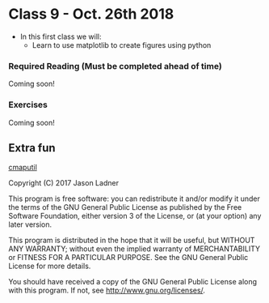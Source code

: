 # Class 9 - Oct. 26th 2018
- In this first class we will:
    - Learn to use matplotlib to create figures using python

### Required Reading (**Must be completed ahead of time**)
Coming soon!


### Exercises

Coming soon!

## Extra fun

[cmaputil](https://github.com/pnnl/cmaputil)

Copyright (C) 2017  Jason Ladner

This program is free software: you can redistribute it and/or modify
it under the terms of the GNU General Public License as published by
the Free Software Foundation, either version 3 of the License, or
(at your option) any later version.

This program is distributed in the hope that it will be useful,
but WITHOUT ANY WARRANTY; without even the implied warranty of
MERCHANTABILITY or FITNESS FOR A PARTICULAR PURPOSE.  See the
GNU General Public License for more details.

You should have received a copy of the GNU General Public License
along with this program.  If not, see <http://www.gnu.org/licenses/>.



